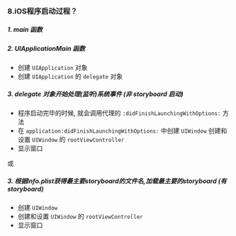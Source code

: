 ### 8.iOS程序启动过程？

##### 1. main 函数
##### 2. UIApplicationMain 函数

* 创建 `UIApplication` 对象
* 创建 `UIApplication` 的 `delegate` 对象

##### 3. delegate 对象开始处理(监听)系统事件 (非 storyboard 启动)

* 程序启动完毕的时候, 就会调用代理的 `:didFinishLaunchingWithOptions:` 方法
* 在 `application:didFinishLaunchingWithOptions:` 中创建 `UIWindow` 创建和设置 `UIWindow` 的 `rootViewController`
* 显示窗口

或

##### 3. 根据Info.plist获得最主要storyboard的文件名,加载最主要的storyboard (有storyboard) 

* 创建 `UIWindow`
* 创建和设置 `UIWindow` 的 `rootViewController`
* 显示窗口
